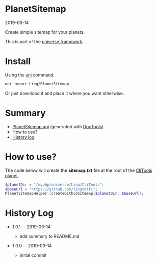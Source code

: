PlanetSitemap
===========
2019-03-14



Create simple sitemap for your planets.


This is part of the [universe framework](https://github.com/karayabin/universe-snapshot).


Install
==========
Using the [uni](https://github.com/lingtalfi/universe-naive-importer) command.
```bash
uni import Ling/PlanetSitemap
```

Or just download it and place it where you want otherwise.


Summary
===========
- [PlanetSitemap api](https://github.com/lingtalfi/PlanetSitemap/blob/master/doc/api/Ling/PlanetSitemap.md) (generated with [DocTools](https://github.com/lingtalfi/DocTools))
- [How to use?](#how-to-use)
- [History log](#history-log)




How to use?
==============

The code below will create the **sitemap.txt** file at the root of the [CliTools planet](https://github.com/lingtalfi/CliTools).


```php
$planetDir = "/myphp/universe/Ling/CliTools";
$baseUrl = "https://github.com/lingtalfi";
PlanetSitemapHelper::createGithubSitemap($planetDir, $baseUrl);
```











History Log
=============
    
- 1.0.1 -- 2019-03-14

    - add summary to README.md

- 1.0.0 -- 2019-03-14

    - initial commit
